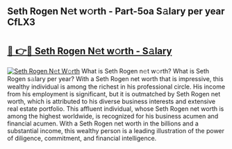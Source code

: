 ## Seth Rogen N𝚎t w𝚘rth - Part-5oa S𝚊lary per year CfLX3

# <h2><a href="http://gc4sldc.nevu.top/?p=Seth+Rogen">🔗 👉🔴 Seth Rogen N𝚎t w𝚘rth - S𝚊lary</a></h2>

[![Seth Rogen N𝚎t W𝚘rth](https://i.imgur.com/Oavwk0R.jpeg)](http://gc4sldc.nevu.top/?p=Seth+Rogen)
What is Seth Rogen n𝚎t w𝚘rth? What is Seth Rogen s𝚊lary per year?
With a Seth Rogen net worth that is impressive, this wealthy individual is among the richest in his professional circle. His income from his employment is significant, but it is outmatched by Seth Rogen net worth, which is attributed to his diverse business interests and extensive real estate portfolio. This affluent individual, whose Seth Rogen net worth is among the highest worldwide, is recognized for his business acumen and financial acumen. With a Seth Rogen net worth in the billions and a substantial income, this wealthy person is a leading illustration of the power of diligence, commitment, and financial intelligence.
